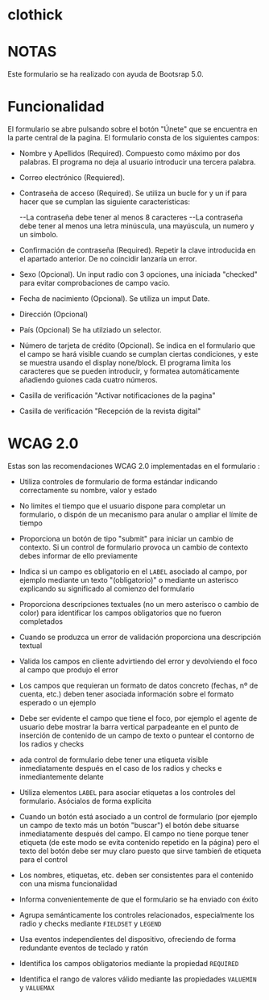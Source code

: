 # clothick

# NOTAS

Este formulario se ha realizado con ayuda de Bootsrap 5.0.

# Funcionalidad

El formulario se abre pulsando sobre el botón "Únete" que se encuentra en la parte central de la pagina.
El formulario consta de los siguientes campos:

- Nombre y Apellidos (Required). Compuesto como máximo por dos palabras. El programa no deja al usuario introducir una tercera palabra.
- Correo electrónico (Requiered).
- Contraseña de acceso (Required). Se utiliza un bucle for y un if para hacer que se cumplan las siguiente características:

  --La contraseña debe tener al menos 8 caracteres
  --La contraseña debe tener al menos una letra minúscula, una mayúscula, un numero y un símbolo.

- Confirmación de contraseña (Required). Repetir la clave introducida en el apartado anterior. De no coincidir lanzaría un error.
- Sexo (Opcional). Un input radio con 3 opciones, una iniciada "checked" para evitar comprobaciones de campo vacio.
- Fecha de nacimiento (Opcional). Se utiliza un imput Date.
- Dirección (Opcional)
- País (Opcional) Se ha utilziado un selector.
- Número de tarjeta de crédito (Opcional). Se indica en el formulario que el campo se hará visible cuando se cumplan ciertas condiciones, y este se muestra usando el display none/block. El programa limita los caracteres que se pueden introducir, y formatea automáticamente añadiendo guiones cada cuatro números.
- Casilla de verificación "Activar notificaciones de la pagina"
- Casilla de verificación "Recepción de la revista digital"

# WCAG 2.0

Estas son las recomendaciones WCAG 2.0 implementadas en el formulario :

- Utiliza controles de formulario de forma estándar indicando correctamente su nombre, valor y estado

- No limites el tiempo que el usuario dispone para completar un formulario, o dispón de un mecanismo para anular o ampliar el límite de tiempo

- Proporciona un botón de tipo "submit" para iniciar un cambio de contexto. Si un control de formulario provoca un cambio de contexto debes informar de ello previamente
- Indica si un campo es obligatorio en el `LABEL` asociado al campo, por ejemplo mediante un texto "(obligatorio)" o mediante un asterisco explicando su significado al comienzo del formulario
- Proporciona descripciones textuales (no un mero asterisco o cambio de color) para identificar los campos obligatorios que no fueron completados
- Cuando se produzca un error de validación proporciona una descripción textual
- Valida los campos en cliente advirtiendo del error y devolviendo el foco al campo que produjo el error
- Los campos que requieran un formato de datos concreto (fechas, nº de cuenta, etc.) deben tener asociada información sobre el formato esperado o un ejemplo
- Debe ser evidente el campo que tiene el foco, por ejemplo el agente de usuario debe mostrar la barra vertical parpadeante en el punto de inserción de contenido de un campo de texto o puntear el contorno de los radios y checks
- ada control de formulario debe tener una etiqueta visible inmediatamente después en el caso de los radios y checks e inmediantemente delante
- Utiliza elementos `LABEL` para asociar etiquetas a los controles del formulario. Asócialos de forma explícita
- Cuando un botón está asociado a un control de formulario (por ejemplo un campo de texto más un botón "buscar") el botón debe situarse inmediatamente después del campo. El campo no tiene porque tener etiqueta (de este modo se evita contenido repetido en la página) pero el texto del botón debe ser muy claro puesto que sirve tambień de etiqueta para el control
- Los nombres, etiquetas, etc. deben ser consistentes para el contenido con una misma funcionalidad
- Informa convenientemente de que el formulario se ha enviado con éxito
- Agrupa semánticamente los controles relacionados, especialmente los radio y checks mediante `FIELDSET` y `LEGEND`
- Usa eventos independientes del dispositivo, ofreciendo de forma redundante eventos de teclado y ratón
- Identifica los campos obligatorios mediante la propiedad `REQUIRED`
- Identifica el rango de valores válido mediante las propiedades `VALUEMIN` y `VALUEMAX`
